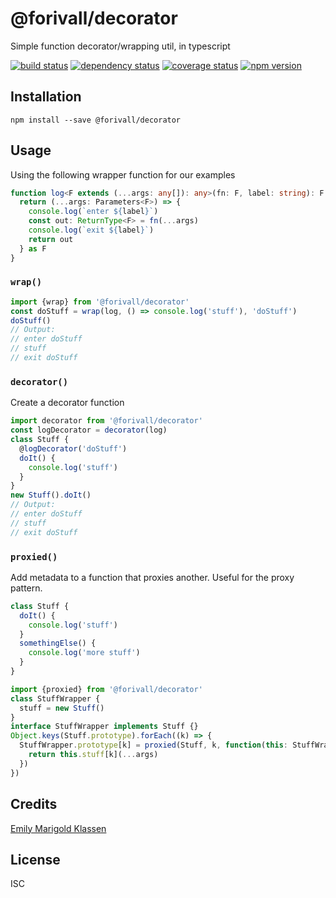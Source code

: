# @forivall/decorator

Simple function decorator/wrapping util, in typescript

[![build status](https://github.com/forivall/meh-ts-decorator/actions/workflows/main.yml/badge.svg)](https://github.com/forivall/meh-ts-decorator/actions/workflows/main.yml)
[![dependency status](https://david-dm.org/forivall/meh-ts-decorator.svg)](https://david-dm.org/forivall/meh-ts-decorator)
[![coverage status](https://coveralls.io/repos/github/forivall/meh-ts-decorator/badge.svg)](https://coveralls.io/github/forivall/meh-ts-decorator)
[![npm version](https://img.shields.io/npm/v/@forivall/decorator)](https://npm.im/@forivall/decorator)

## Installation

```
npm install --save @forivall/decorator
```

## Usage

Using the following wrapper function for our examples

```ts
function log<F extends (...args: any[]): any>(fn: F, label: string): F {
  return (...args: Parameters<F>) => {
    console.log(`enter ${label}`)
    const out: ReturnType<F> = fn(...args)
    console.log(`exit ${label}`)
    return out
  } as F
}
```

### `wrap()`
```ts
import {wrap} from '@forivall/decorator'
const doStuff = wrap(log, () => console.log('stuff'), 'doStuff')
doStuff()
// Output:
// enter doStuff
// stuff
// exit doStuff
```

### `decorator()`
Create a decorator function
```ts
import decorator from '@forivall/decorator'
const logDecorator = decorator(log)
class Stuff {
  @logDecorator('doStuff')
  doIt() {
    console.log('stuff')
  }
}
new Stuff().doIt()
// Output:
// enter doStuff
// stuff
// exit doStuff
```

### `proxied()`
Add metadata to a function that proxies another. Useful for the proxy pattern.
```ts
class Stuff {
  doIt() {
    console.log('stuff')
  }
  somethingElse() {
    console.log('more stuff')
  }
}

import {proxied} from '@forivall/decorator'
class StuffWrapper {
  stuff = new Stuff()
}
interface StuffWrapper implements Stuff {}
Object.keys(Stuff.prototype).forEach((k) => {
  StuffWrapper.prototype[k] = proxied(Stuff, k, function(this: StuffWrapper, ...args: unknown[]) {
    return this.stuff[k](...args)
  })
})
```

## Credits
[Emily Marigold Klassen](https://github.com/forivall/)

## License

ISC
